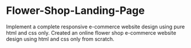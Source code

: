 # Flower-Shop-Landing-Page
Implement a complete responsive e-commerce website design using pure html and css only. Created an online flower shop e-commerce website design using html and css only from scratch.
